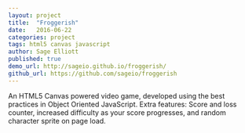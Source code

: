 ```yaml
---
layout: project
title:  "Froggerish"
date:   2016-06-22
categories: project
tags: html5 canvas javascript
author: Sage Elliott
published: true
demo_url: http://sageio.github.io/froggerish/
github_url: https://github.com/sageio/froggerish
---
```


 An HTML5 Canvas powered video game, developed using the best practices in Object Oriented JavaScript. Extra features: Score and loss counter, increased difficulty as your score progresses, and random character sprite on page load.
